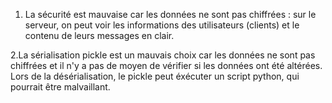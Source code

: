 1. La sécurité est mauvaise car les données ne sont pas chiffrées : sur le serveur, on peut voir les informations des utilisateurs (clients) et le contenu de leurs messages en clair.

2.La sérialisation pickle est un mauvais choix car les données ne sont pas chiffrées et il n'y a pas de moyen de vérifier si les données ont été altérées. Lors de la désérialisation, le pickle peut éxécuter un script python, qui pourrait être malvaillant.